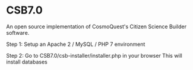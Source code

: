 # CSB7.0
An open source implementation of CosmoQuest's Citizen Science Builder software. 

Step 1: Setup an Apache 2 / MySQL / PHP 7 environment

Step 2: Go to CSB7.0/csb-installer/installer.php in your browser
  This will install databases